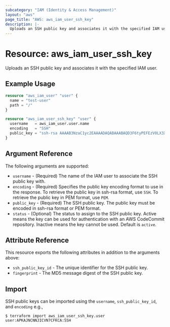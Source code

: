 ```yaml
---
subcategory: "IAM (Identity & Access Management)"
layout: "aws"
page_title: "AWS: aws_iam_user_ssh_key"
description: |-
  Uploads an SSH public key and associates it with the specified IAM user.
---
```


# Resource: aws_iam_user_ssh_key

Uploads an SSH public key and associates it with the specified IAM user.

## Example Usage

```terraform
resource "aws_iam_user" "user" {
  name = "test-user"
  path = "/"
}

resource "aws_iam_user_ssh_key" "user" {
  username   = aws_iam_user.user.name
  encoding   = "SSH"
  public_key = "ssh-rsa AAAAB3NzaC1yc2EAAAADAQABAAABAQD3F6tyPEFEzV0LX3X8BsXdMsQz1x2cEikKDEY0aIj41qgxMCP/iteneqXSIFZBp5vizPvaoIR3Um9xK7PGoW8giupGn+EPuxIA4cDM4vzOqOkiMPhz5XK0whEjkVzTo4+S0puvDZuwIsdiW9mxhJc7tgBNL0cYlWSYVkz4G/fslNfRPW5mYAM49f4fhtxPb5ok4Q2Lg9dPKVHO/Bgeu5woMc7RY0p1ej6D4CKFE6lymSDJpW0YHX/wqE9+cfEauh7xZcG0q9t2ta6F6fmX0agvpFyZo8aFbXeUBr7osSCJNgvavWbM/06niWrOvYX2xwWdhXmXSrbX8ZbabVohBK41 mytest@mydomain.com"
}
```

## Argument Reference

The following arguments are supported:

* `username` - (Required) The name of the IAM user to associate the SSH public key with.
* `encoding` - (Required) Specifies the public key encoding format to use in the response. To retrieve the public key in ssh-rsa format, use `SSH`. To retrieve the public key in PEM format, use `PEM`.
* `public_key` - (Required) The SSH public key. The public key must be encoded in ssh-rsa format or PEM format.
* `status` - (Optional) The status to assign to the SSH public key. Active means the key can be used for authentication with an AWS CodeCommit repository. Inactive means the key cannot be used. Default is `active`.

## Attribute Reference

This resource exports the following attributes in addition to the arguments above:

* `ssh_public_key_id` - The unique identifier for the SSH public key.
* `fingerprint` - The MD5 message digest of the SSH public key.

## Import

SSH public keys can be imported using the `username`, `ssh_public_key_id`, and `encoding` e.g.,

```
$ terraform import aws_iam_user_ssh_key.user user:APKAJNCNNJICVN7CFKCA:SSH
```
